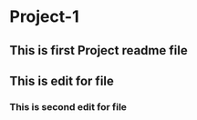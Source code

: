 # Project-1
## This is first Project readme file
## This is edit for file
### This is second edit for file  
